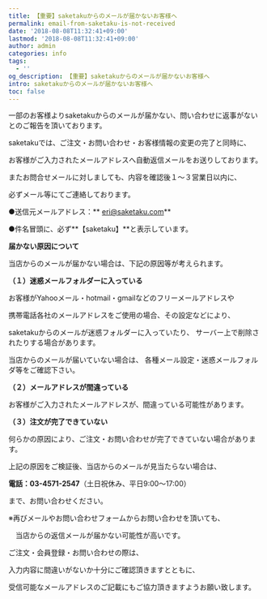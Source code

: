 ```yaml
---
title: 【重要】saketakuからのメールが届かないお客様へ
permalink: email-from-saketaku-is-not-received
date: '2018-08-08T11:32:41+09:00'
lastmod: '2018-08-08T11:32:41+09:00'
author: admin
categories: info
tags:
  - ''
og_description: 【重要】saketakuからのメールが届かないお客様へ
intro: saketakuからのメールが届かないお客様へ
toc: false
---
```

一部のお客様よりsaketakuからのメールが届かない、問い合わせに返事がないとのご報告を頂いております。

saketakuでは、ご注文・お問い合わせ・お客様情報の変更の完了と同時に、

お客様がご入力されたメールアドレスへ自動返信メールをお送りしております。

またお問合せメールに対しましても、内容を確認後１～３営業日以内に、

必ずメール等にてご連絡しております。

●送信元メールアドレス：** eri@saketaku.com**

●件名冒頭に、必ず**【saketaku】**と表示しています。

**届かない原因について**

当店からのメールが届かない場合は、下記の原因等が考えられます。

**（１）迷惑メールフォルダーに入っている**

お客様がYahooメール・hotmail・gmailなどのフリーメールアドレスや

携帯電話各社のメールアドレスをご使用の場合、その設定などにより、

saketakuからのメールが迷惑フォルダーに入っていたり、
サーバー上で削除されたりする場合があります。

当店からのメールが届いていない場合は、
各種メール設定・迷惑メールフォルダ等をご確認下さい。

**（２）メールアドレスが間違っている**

お客様がご入力されたメールアドレスが、間違っている可能性があります。

**（３）注文が完了できていない**

何らかの原因により、ご注文・お問い合わせが完了できていない場合があります。

上記の原因をご検証後、当店からのメールが見当たらない場合は、

**電話：03-4571-2547**（土日祝休み、平日9:00～17:00）

まで、お問い合わせください。

※再びメールやお問い合わせフォームからお問い合わせを頂いても、

　当店からの返信メールが届かない可能性が高いです。

ご注文・会員登録・お問い合わせの際は、

入力内容に間違いがないか十分にご確認頂きますとともに、

受信可能なメールアドレスのご記載にもご協力頂きますようお願い致します。
